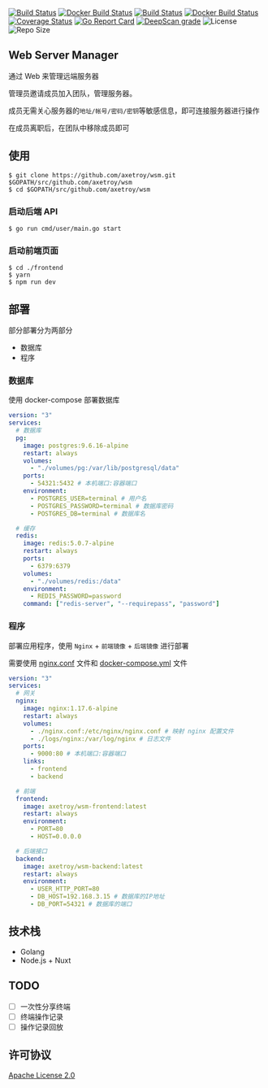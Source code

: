 [![Build Status](https://github.com/axetroy/wsm/workflows/backen/badge.svg)](https://github.com/axetroy/wsm/actions)
[![Docker Build Status](https://img.shields.io/docker/cloud/build/axetroy/wsm-backend)](https://hub.docker.com/r/axetroy/wsm-backend/builds)
[![Build Status](https://github.com/axetroy/wsm/workflows/frontend/badge.svg)](https://github.com/axetroy/wsm/actions)
[![Docker Build Status](https://img.shields.io/docker/cloud/build/axetroy/wsm-frontend)](https://hub.docker.com/r/axetroy/wsm-frontend/builds)
[![Coverage Status](https://coveralls.io/repos/github/axetroy/wsm/badge.svg?branch=master)](https://coveralls.io/github/axetroy/wsm?branch=master)
[![Go Report Card](https://goreportcard.com/badge/github.com/axetroy/wsm)](https://goreportcard.com/report/github.com/axetroy/wsm)
[![DeepScan grade](https://deepscan.io/api/teams/6484/projects/8581/branches/105883/badge/grade.svg)](https://deepscan.io/dashboard#view=project&tid=6484&pid=8581&bid=105883)
![License](https://img.shields.io/github/license/axetroy/wsm.svg)
![Repo Size](https://img.shields.io/github/repo-size/axetroy/wsm.svg)

## Web Server Manager

通过 Web 来管理远端服务器

管理员邀请成员加入团队，管理服务器。

成员无需关心服务器的`地址/帐号/密码/密钥`等敏感信息，即可连接服务器进行操作

在成员离职后，在团队中移除成员即可

## 使用

```shell
$ git clone https://github.com/axetroy/wsm.git $GOPATH/src/github.com/axetroy/wsm
$ cd $GOPATH/src/github.com/axetroy/wsm
```

### 启动后端 API

```shell
$ go run cmd/user/main.go start
```

### 启动前端页面

```shell
$ cd ./frontend
$ yarn
$ npm run dev
```

## 部署

部分部署分为两部分

- 数据库
- 程序

### 数据库

使用 docker-compose 部署数据库

```yaml
version: "3"
services:
  # 数据库
  pg:
    image: postgres:9.6.16-alpine
    restart: always
    volumes:
      - "./volumes/pg:/var/lib/postgresql/data"
    ports:
      - 54321:5432 # 本机端口:容器端口
    environment:
      - POSTGRES_USER=terminal # 用户名
      - POSTGRES_PASSWORD=terminal # 数据库密码
      - POSTGRES_DB=terminal # 数据库名

  # 缓存
  redis:
    image: redis:5.0.7-alpine
    restart: always
    ports:
      - 6379:6379
    volumes:
      - "./volumes/redis:/data"
    environment:
      - REDIS_PASSWORD=password
    command: ["redis-server", "--requirepass", "password"]
```

### 程序

部署应用程序，使用 `Nginx` + `前端镜像` + `后端镜像` 进行部署

需要使用 [nginx.conf](nginx.conf) 文件和 [docker-compose.yml](docker-compose.yml) 文件

```yaml
version: "3"
services:
  # 网关
  nginx:
    image: nginx:1.17.6-alpine
    restart: always
    volumes:
      - ./nginx.conf:/etc/nginx/nginx.conf # 映射 nginx 配置文件
      - ./logs/nginx:/var/log/nginx # 日志文件
    ports:
      - 9000:80 # 本机端口:容器端口
    links:
      - frontend
      - backend

  # 前端
  frontend:
    image: axetroy/wsm-frontend:latest
    restart: always
    environment:
      - PORT=80
      - HOST=0.0.0.0

  # 后端接口
  backend:
    image: axetroy/wsm-backend:latest
    restart: always
    environment:
      - USER_HTTP_PORT=80
      - DB_HOST=192.168.3.15 # 数据库的IP地址
      - DB_PORT=54321 # 数据库的端口
```

## 技术栈

- Golang
- Node.js + Nuxt

## TODO

- [ ] 一次性分享终端
- [ ] 终端操作记录
- [ ] 操作记录回放

## 许可协议

[Apache License 2.0](LICENSE)
